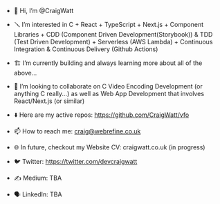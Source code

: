 - 👷 Hi, I’m @CraigWatt

- 🪛 I’m interested in C + React + TypeScript + Next.js + Component Libraries + CDD (Component Driven Development(Storybook)) & TDD (Test Driven Development) + Serverless (AWS Lambda) + Continuous Integration & Continuous Delivery (Github Actions)
 
- 🏗️ I’m currently building and always learning more about all of the above...

- 🎤 I’m looking to collaborate on C Video Encoding Development (or anything C really...) as well as Web App Development that involves React/Next.js (or similar)

- ⬇️ Here are my active repos: https://github.com/CraigWatt/vfo
  
- 📫 How to reach me: craig@webrefine.co.uk

- 🌐 In future, checkout my Website CV: craigwatt.co.uk (in progress)

- 🐦 Twitter: https://twitter.com/devcraigwatt

- ✍️ Medium: TBA

- 🗣️ LinkedIn: TBA
<!---
CraigWatt/CraigWatt is a ✨ special ✨ repository because its `README.md` (this file) appears on your GitHub profile.
You can click the Preview link to take a look at your changes.
--->
